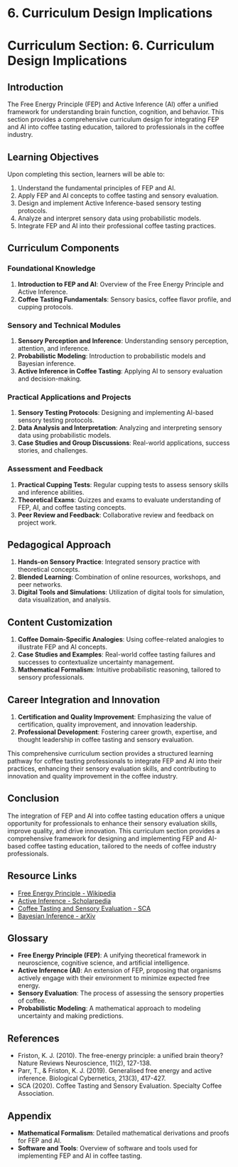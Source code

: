 # 6. Curriculum Design Implications

# Curriculum Section: 6. Curriculum Design Implications

## Introduction

The Free Energy Principle (FEP) and Active Inference (AI) offer a unified framework for understanding brain function, cognition, and behavior. This section provides a comprehensive curriculum design for integrating FEP and AI into coffee tasting education, tailored to professionals in the coffee industry.

## Learning Objectives

Upon completing this section, learners will be able to:

1. Understand the fundamental principles of FEP and AI.
2. Apply FEP and AI concepts to coffee tasting and sensory evaluation.
3. Design and implement Active Inference-based sensory testing protocols.
4. Analyze and interpret sensory data using probabilistic models.
5. Integrate FEP and AI into their professional coffee tasting practices.

## Curriculum Components

### Foundational Knowledge

1. **Introduction to FEP and AI**: Overview of the Free Energy Principle and Active Inference.
2. **Coffee Tasting Fundamentals**: Sensory basics, coffee flavor profile, and cupping protocols.

### Sensory and Technical Modules

1. **Sensory Perception and Inference**: Understanding sensory perception, attention, and inference.
2. **Probabilistic Modeling**: Introduction to probabilistic models and Bayesian inference.
3. **Active Inference in Coffee Tasting**: Applying AI to sensory evaluation and decision-making.

### Practical Applications and Projects

1. **Sensory Testing Protocols**: Designing and implementing AI-based sensory testing protocols.
2. **Data Analysis and Interpretation**: Analyzing and interpreting sensory data using probabilistic models.
3. **Case Studies and Group Discussions**: Real-world applications, success stories, and challenges.

### Assessment and Feedback

1. **Practical Cupping Tests**: Regular cupping tests to assess sensory skills and inference abilities.
2. **Theoretical Exams**: Quizzes and exams to evaluate understanding of FEP, AI, and coffee tasting concepts.
3. **Peer Review and Feedback**: Collaborative review and feedback on project work.

## Pedagogical Approach

1. **Hands-on Sensory Practice**: Integrated sensory practice with theoretical concepts.
2. **Blended Learning**: Combination of online resources, workshops, and peer networks.
3. **Digital Tools and Simulations**: Utilization of digital tools for simulation, data visualization, and analysis.

## Content Customization

1. **Coffee Domain-Specific Analogies**: Using coffee-related analogies to illustrate FEP and AI concepts.
2. **Case Studies and Examples**: Real-world coffee tasting failures and successes to contextualize uncertainty management.
3. **Mathematical Formalism**: Intuitive probabilistic reasoning, tailored to sensory professionals.

## Career Integration and Innovation

1. **Certification and Quality Improvement**: Emphasizing the value of certification, quality improvement, and innovation leadership.
2. **Professional Development**: Fostering career growth, expertise, and thought leadership in coffee tasting and sensory evaluation.

This comprehensive curriculum section provides a structured learning pathway for coffee tasting professionals to integrate FEP and AI into their practices, enhancing their sensory evaluation skills, and contributing to innovation and quality improvement in the coffee industry.

## Conclusion

The integration of FEP and AI into coffee tasting education offers a unique opportunity for professionals to enhance their sensory evaluation skills, improve quality, and drive innovation. This curriculum section provides a comprehensive framework for designing and implementing FEP and AI-based coffee tasting education, tailored to the needs of coffee industry professionals.

## Resource Links

- [Free Energy Principle - Wikipedia](https://en.wikipedia.org/wiki/Free_energy_principle)
- [Active Inference - Scholarpedia](http://www.scholarpedia.org/article/Active_inference)
- [Coffee Tasting and Sensory Evaluation - SCA](https://sca.org/coffee-tasting-sensory-evaluation)
- [Bayesian Inference - arXiv](https://arxiv.org/abs/1909.10863)

## Glossary

- **Free Energy Principle (FEP)**: A unifying theoretical framework in neuroscience, cognitive science, and artificial intelligence.
- **Active Inference (AI)**: An extension of FEP, proposing that organisms actively engage with their environment to minimize expected free energy.
- **Sensory Evaluation**: The process of assessing the sensory properties of coffee.
- **Probabilistic Modeling**: A mathematical approach to modeling uncertainty and making predictions.

## References

- Friston, K. J. (2010). The free-energy principle: a unified brain theory? Nature Reviews Neuroscience, 11(2), 127-138.
- Parr, T., & Friston, K. J. (2019). Generalised free energy and active inference. Biological Cybernetics, 213(3), 417-427.
- SCA (2020). Coffee Tasting and Sensory Evaluation. Specialty Coffee Association.

## Appendix

- **Mathematical Formalism**: Detailed mathematical derivations and proofs for FEP and AI.
- **Software and Tools**: Overview of software and tools used for implementing FEP and AI in coffee tasting.